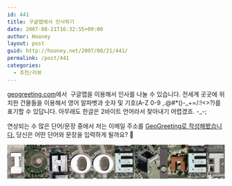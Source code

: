 ```yaml
---
id: 441
title: 구글맵에서 인사하기
date: 2007-08-21T16:32:55+09:00
author: Hooney
layout: post
guid: http://hooney.net/2007/08/21/441/
permalink: /post/441
categories:
  - 추천/리뷰
---
```

[geogreeting.com](http://www.geogreeting.com/)에서  구글맵을 이용해서 인사를 나눌 수 있습니다. 전세계 곳곳에 위치한 건물들을 이용해서 영어 알파벳과 숫자 및 기호(A-Z 0-9 ,.@#*()-\_+=/:!<>?)를 표기할 수 있답니다. 아무래도 한글은 2바이트 언어라서 찾아내기 어렵겠죠. -\_-;

연상되는 수 많은 단어/문장 중에서 저는 이메일 주소를 [GeoGreeting로 작성해봤습니다.](http://www.geogreeting.com/view.html?ys1ryyoI3xoD) 당신은 어떤 단어와 문장을 입력하게 될까요? 🙂

[![i@hooney.net](/wp-content/uploads/2007/08/ihooneynet.jpg)](http://www.geogreeting.com/view.html?ys1ryyoI3xoD)